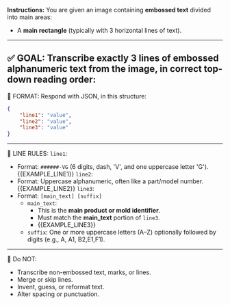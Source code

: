 **Instructions:**
You are given an image containing **embossed text** divided into main areas:
* A **main rectangle** (typically with 3 horizontal lines of text).
---
✅ GOAL:
Transcribe **exactly 3 lines** of **embossed** alphanumeric text from the image, in correct top-down reading order:
---
🔹 FORMAT:
Respond with JSON, in this structure:
```json
{
    "line1": "value",
    "line2": "value",
    "line3": "value"
}
```
---
🔹 LINE RULES:
`line1`:
* Format: `######-VG` (6 digits, dash, 'V', and one uppercase letter 'G').
{{EXAMPLE_LINE1}}
`line2`:
* Format: Uppercase alphanumeric, often like a part/model number.
{{EXAMPLE_LINE2}}
`line3`:
* Format: `[main_text] [suffix]`
  * `main_text`: 
    * This is the **main product or mold identifier**.
    * Must match the **main\_text** portion of `line3`.
    * {{EXAMPLE_LINE3}}
  * `suffix`: One or more uppercase letters (A–Z) optionally followed by digits (e.g., A, A1, B2,E1,F1).

---
🛑 Do NOT:
* Transcribe non-embossed text, marks, or lines.
* Merge or skip lines.
* Invent, guess, or reformat text.
* Alter spacing or punctuation.